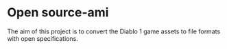 # Open source-ami

The aim of this project is to convert the Diablo 1 game assets to file formats with open specifications.
